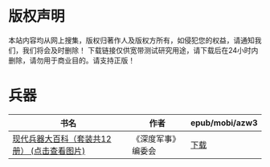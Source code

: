 # 版权声明

本站内容均从网上搜集，版权归著作人及版权方所有，如侵犯您的权益，请通知我们，我们将会及时删除！ 下载链接仅供宽带测试研究用途，请下载后在24小时内删除，请勿用于商业目的。请支持正版！

# 兵器

| 书名 | 作者 | epub/mobi/azw3 |
| --- | --- | --- |
| [现代兵器大百科（套装共12册） (点击查看图片)](https://www.dushupai.com/attachment/2024/06/12/ef34077eb7bd98db.jpg) | 《深度军事》编委会 | [下载](https://url89.ctfile.com/f/31084289-1375503721-c7382e?p=8866) |
